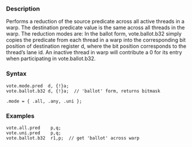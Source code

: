 ### Description

Performs a reduction of the source predicate across all active threads in a warp. The destination
predicate value is the same across all threads in the warp.
The reduction modes are:
In the ballot form, vote.ballot.b32 simply copies the predicate from each thread in a warp
into the corresponding bit position of destination register d, where the bit position
corresponds to the thread’s lane id.
An inactive thread in warp will contribute a 0 for its entry when participating in
vote.ballot.b32.

### Syntax

```
vote.mode.pred  d, {!}a;
vote.ballot.b32 d, {!}a;  // 'ballot' form, returns bitmask

.mode = { .all, .any, .uni };
```

### Examples

```
vote.all.pred    p,q;
vote.uni.pred    p,q;
vote.ballot.b32  r1,p;  // get 'ballot' across warp
```

